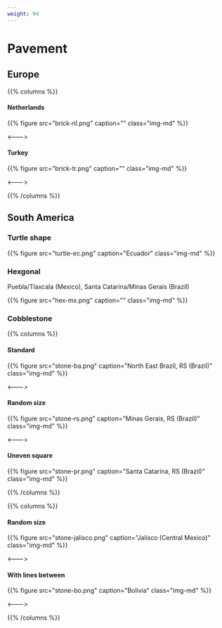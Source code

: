 ```yaml
---
weight: 94
---
```


# Pavement

## Europe

{{% columns %}}

#### Netherlands

{{% figure src="brick-nl.png" caption="" class="img-md" %}}

<--->

#### Turkey

{{% figure src="brick-tr.png" caption="" class="img-md" %}}

<--->

{{% /columns %}}

## South America

### Turtle shape

{{% figure src="turtle-ec.png" caption="Ecuador" class="img-md" %}}

### Hexgonal

Puebla/Tlaxcala (Mexico), Santa Catarina/Minas Gerais (Brazil)

{{% figure src="hex-mx.png" caption="" class="img-md" %}}

### Cobblestone

{{% columns %}}

#### Standard

{{% figure src="stone-ba.png" caption="North East Brazil, RS (Brazil)" class="img-md" %}}

<--->

#### Random size

{{% figure src="stone-rs.png" caption="Minas Gerais, RS (Brazil)" class="img-md" %}}

<--->

#### Uneven square

{{% figure src="stone-pr.png" caption="Santa Catarina, RS (Brazil)" class="img-md" %}}


{{% /columns %}}

{{% columns %}}

#### Random size

{{% figure src="stone-jalisco.png" caption="Jalisco (Central Mexico)" class="img-md" %}}

<--->

#### With lines between

{{% figure src="stone-bo.png" caption="Bolivia" class="img-md" %}}

<--->

{{% /columns %}}

